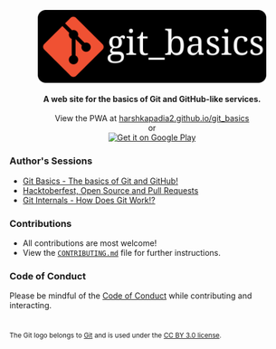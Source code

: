 <p align="center">
	<img src="./src/static/img/git_basics_logo.svg" alt="git_basics" width="80%" />
	<br />
	<br />
	<b>A web site for the basics of Git and GitHub-like services.</b>
	<br />
	<br />
	View the PWA at <a href="https://harshkapadia2.github.io/git_basics">harshkapadia2.github.io/git_basics</a>
	<br />
	or
	<br />
	<a href="https://play.google.com/store/apps/details?id=com.harsh_kapadia.git_basics">
		<img alt="Get it on Google Play" src="https://play.google.com/intl/en_us/badges/static/images/badges/en_badge_web_generic.png" width="20%" />
	</a>
</p>

### Author's Sessions

-   [Git Basics - The basics of Git and GitHub!](https://www.youtube.com/watch?v=HF12-91iazM)
-   [Hacktoberfest, Open Source and Pull Requests](https://www.youtube.com/watch?v=uJdFNksgKJA)
-   [Git Internals - How Does Git Work!?](https://www.youtube.com/watch?v=TZRS9llBBYU)

### Contributions

-   All contributions are most welcome!
-   View the [`CONTRIBUTING.md`](CONTRIBUTING.md) file for further instructions.

### Code of Conduct

Please be mindful of the [Code of Conduct](CODE_OF_CONDUCT.md) while contributing and interacting.

<br />

<sub>
	The Git logo belongs to <a href="https://www.git-scm.com">Git</a> and is used under the <a href="https://creativecommons.org/licenses/by/3.0/deed.en">CC BY 3.0 license</a>.
</sub>
